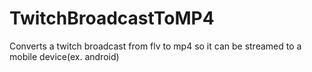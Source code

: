 TwitchBroadcastToMP4
====================

Converts a twitch broadcast from flv to mp4 so it can be streamed to a mobile device(ex. android)
